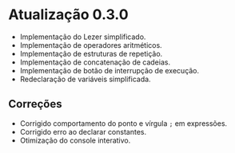 # Atualização 0.3.0

- Implementação do Lezer simplificado.
- Implementação de operadores aritméticos.
- Implementação de estruturas de repetição.
- Implementação de concatenação de cadeias.
- Implementação de botão de interrupção de execução.
- Redeclaração de variáveis simplificada.

## Correções

- Corrigido comportamento do ponto e vírgula `;` em expressões.
- Corrigido erro ao declarar constantes.
- Otimização do console interativo.
